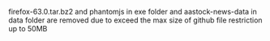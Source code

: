 firefox-63.0.tar.bz2 and phantomjs in exe folder and aastock-news-data in data folder are removed due to exceed the max size of github file restriction up to 50MB